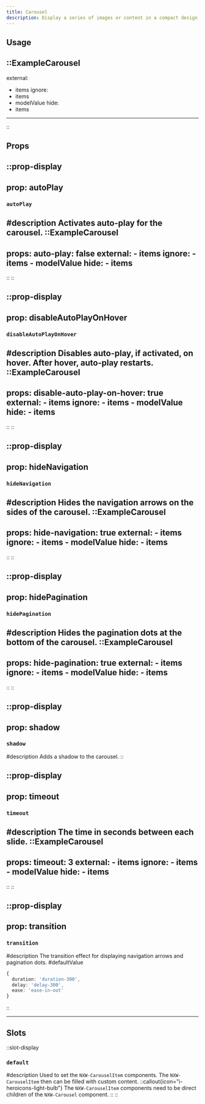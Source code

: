 ```yaml
---
title: Carousel
description: Display a series of images or content in a compact design.
---
```


## Usage

::ExampleCarousel
---
external:
  - items
ignore:
  - items
  - modelValue
hide:
  - items
---
::

## Props

::prop-display
---
prop: autoPlay
---
### `autoPlay`
#description
  Activates auto-play for the carousel.
  ::ExampleCarousel
  ---
  props:
    auto-play: false
  external:
    - items
  ignore:
    - items
    - modelValue
  hide:
    - items
  ---
  ::
::

::prop-display
---
prop: disableAutoPlayOnHover
---
### `disableAutoPlayOnHover`
#description
  Disables auto-play, if activated, on hover. After hover, auto-play restarts.
  ::ExampleCarousel
  ---
  props:
    disable-auto-play-on-hover: true
  external:
    - items
  ignore:
    - items
    - modelValue
  hide:
    - items
  ---
  ::
::

::prop-display
---
prop: hideNavigation
---
### `hideNavigation`
#description
  Hides the navigation arrows on the sides of the carousel.
  ::ExampleCarousel
  ---
  props:
    hide-navigation: true
  external:
    - items
  ignore:
    - items
    - modelValue
  hide:
    - items
  ---
  ::
::

::prop-display
---
prop: hidePagination
---
### `hidePagination`
#description
  Hides the pagination dots at the bottom of the carousel.
  ::ExampleCarousel
  ---
  props:
    hide-pagination: true
  external:
    - items
  ignore:
    - items
    - modelValue
  hide:
    - items
  ---
  ::
::

::prop-display
---
prop: shadow
---
### `shadow`
#description
  Adds a shadow to the carousel.
::

::prop-display
---
prop: timeout
---
### `timeout`
#description
  The time in seconds between each slide.
  ::ExampleCarousel
  ---
  props:
    timeout: 3
  external:
    - items
  ignore:
    - items
    - modelValue
  hide:
    - items
  ---
  ::
::

::prop-display
---
prop: transition
---
### `transition`
#description
  The transition effect for displaying navigation arrows and pagination dots.
#defaultValue
```ts
{
  duration: 'duration-300',
  delay: 'delay-300',
  ease: 'ease-in-out'
}
```
::

---

## Slots

::slot-display
### `default`

#description
  Used to set the `NXW-CarouselItem` components. The `NXW-CarouselItem` then can be filled with custom content.
  ::callout{icon="i-heroicons-light-bulb"}
  The `NXW-CarouselItem` components need to be direct children of the `NXW-Carousel` component.
  ::
::